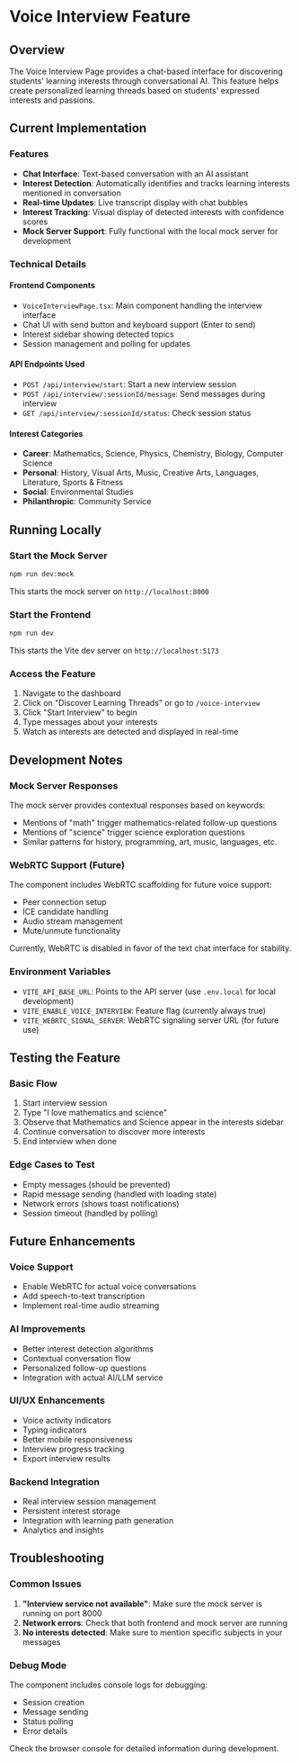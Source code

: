 # Voice Interview Feature

## Overview
The Voice Interview Page provides a chat-based interface for discovering students' learning interests through conversational AI. This feature helps create personalized learning threads based on students' expressed interests and passions.

## Current Implementation

### Features
- **Chat Interface**: Text-based conversation with an AI assistant
- **Interest Detection**: Automatically identifies and tracks learning interests mentioned in conversation
- **Real-time Updates**: Live transcript display with chat bubbles
- **Interest Tracking**: Visual display of detected interests with confidence scores
- **Mock Server Support**: Fully functional with the local mock server for development

### Technical Details

#### Frontend Components
- `VoiceInterviewPage.tsx`: Main component handling the interview interface
- Chat UI with send button and keyboard support (Enter to send)
- Interest sidebar showing detected topics
- Session management and polling for updates

#### API Endpoints Used
- `POST /api/interview/start`: Start a new interview session
- `POST /api/interview/:sessionId/message`: Send messages during interview
- `GET /api/interview/:sessionId/status`: Check session status

#### Interest Categories
- **Career**: Mathematics, Science, Physics, Chemistry, Biology, Computer Science
- **Personal**: History, Visual Arts, Music, Creative Arts, Languages, Literature, Sports & Fitness
- **Social**: Environmental Studies
- **Philanthropic**: Community Service

## Running Locally

### Start the Mock Server
```bash
npm run dev:mock
```
This starts the mock server on `http://localhost:8000`

### Start the Frontend
```bash
npm run dev
```
This starts the Vite dev server on `http://localhost:5173`

### Access the Feature
1. Navigate to the dashboard
2. Click on "Discover Learning Threads" or go to `/voice-interview`
3. Click "Start Interview" to begin
4. Type messages about your interests
5. Watch as interests are detected and displayed in real-time

## Development Notes

### Mock Server Responses
The mock server provides contextual responses based on keywords:
- Mentions of "math" trigger mathematics-related follow-up questions
- Mentions of "science" trigger science exploration questions
- Similar patterns for history, programming, art, music, languages, etc.

### WebRTC Support (Future)
The component includes WebRTC scaffolding for future voice support:
- Peer connection setup
- ICE candidate handling
- Audio stream management
- Mute/unmute functionality

Currently, WebRTC is disabled in favor of the text chat interface for stability.

### Environment Variables
- `VITE_API_BASE_URL`: Points to the API server (use `.env.local` for local development)
- `VITE_ENABLE_VOICE_INTERVIEW`: Feature flag (currently always true)
- `VITE_WEBRTC_SIGNAL_SERVER`: WebRTC signaling server URL (for future use)

## Testing the Feature

### Basic Flow
1. Start interview session
2. Type "I love mathematics and science"
3. Observe that Mathematics and Science appear in the interests sidebar
4. Continue conversation to discover more interests
5. End interview when done

### Edge Cases to Test
- Empty messages (should be prevented)
- Rapid message sending (handled with loading state)
- Network errors (shows toast notifications)
- Session timeout (handled by polling)

## Future Enhancements

### Voice Support
- Enable WebRTC for actual voice conversations
- Add speech-to-text transcription
- Implement real-time audio streaming

### AI Improvements
- Better interest detection algorithms
- Contextual conversation flow
- Personalized follow-up questions
- Integration with actual AI/LLM service

### UI/UX Enhancements
- Voice activity indicators
- Typing indicators
- Better mobile responsiveness
- Interview progress tracking
- Export interview results

### Backend Integration
- Real interview session management
- Persistent interest storage
- Integration with learning path generation
- Analytics and insights

## Troubleshooting

### Common Issues
1. **"Interview service not available"**: Make sure the mock server is running on port 8000
2. **Network errors**: Check that both frontend and mock server are running
3. **No interests detected**: Make sure to mention specific subjects in your messages

### Debug Mode
The component includes console logs for debugging:
- Session creation
- Message sending
- Status polling
- Error details

Check the browser console for detailed information during development.